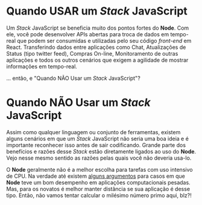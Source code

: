 # Quando USAR um _Stack_ JavaScript

Um _Stack_ JavaScript se beneficia muito dos pontos fortes do **Node**. Com ele, você pode desenvolver APIs abertas para troca de dados em tempo-real que podem ser consumidas e utilizadas pelo seu código _front-end_ em React. Transferindo dados entre aplicações como Chat, Atualizações de Status (tipo twitter feed), Compras On-line, Monitoramento de outras aplicações e todos os outros cenários que exigem a agilidade de mostrar informações em tempo-real.

... então, e "Quando NÃO Usar um _Stack_ JavaScript"?

# Quando NÃO Usar um _Stack_ JavaScript

Assim como qualquer linguagem ou conjunto de ferramentas, existem alguns cenários em que um _Stack_ JavaScript não seria uma boa ideia e é importante reconhecer isso antes de sair codificando. Grande parte dos benefícios e razões desse _Stack_ estão diretamente ligados ao uso do **Node**. Vejo nesse mesmo sentido as razões pelas quais você não deveria usa-lo.

O **Node** geralmente não é a melhor escolha para tarefas com uso intensivo de CPU. Na verdade até existem [alguns argumentos](http://neilk.net/blog/2013/04/30/why-you-should-use-nodejs-for-CPU-bound-tasks/) para casos em que **Node** teve um bom desempenho em aplicações computacionais pesadas. Mas, para os novatos é melhor manter distância se sua aplicação é desse tipo. Então, não vamos tentar calcular o milésimo número primo aqui, blz?!
